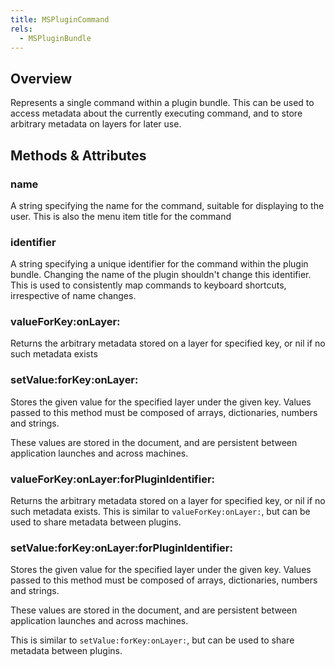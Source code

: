 ```yaml
---
title: MSPluginCommand
rels:
  - MSPluginBundle
---
```


## Overview

Represents a single command within a plugin bundle. This can be used to access metadata about the currently executing command, and to store arbitrary metadata on layers for later use.

## Methods & Attributes

### name

A string specifying the name for the command, suitable for displaying to the user. This is also the menu item title for the command

### identifier

A string specifying a unique identifier for the command within the plugin bundle. Changing the name of the plugin shouldn't change this identifier. This is used to consistently map commands to keyboard shortcuts, irrespective of name changes.

### valueForKey:onLayer:

Returns the arbitrary metadata stored on a layer for specified key, or nil if no such metadata exists

### setValue:forKey:onLayer:

Stores the given value for the specified layer under the given key. Values passed to this method must be composed of arrays, dictionaries, numbers and strings.

These values are stored in the document, and are persistent between application launches and across machines.

### valueForKey:onLayer:forPluginIdentifier:

Returns the arbitrary metadata stored on a layer for specified key, or nil if no such metadata exists. This is similar to `valueForKey:onLayer:`, but can be used to share metadata between plugins.

### setValue:forKey:onLayer:forPluginIdentifier:

Stores the given value for the specified layer under the given key. Values passed to this method must be composed of arrays, dictionaries, numbers and strings.

These values are stored in the document, and are persistent between application launches and across machines.

This is similar to `setValue:forKey:onLayer:`, but can be used to share metadata between plugins.
